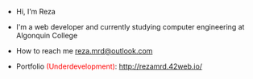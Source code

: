 -  Hi, I’m Reza
-  I'm a web developer and currently studying computer engineering at Algonquin College
-  How to reach me reza.mrd@outlook.com

-  Portfolio <span style="color: red;">(Underdevelopment)</span>: <a>http://rezamrd.42web.io/</a>
<!---
rezamrd/rezamrd is a ✨ special ✨ repository because its `README.md` (this file) appears on your GitHub profile.
You can click the Preview link to take a look at your changes.
--->
